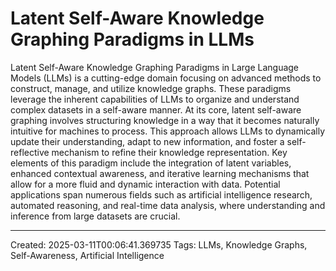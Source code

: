 # Latent Self-Aware Knowledge Graphing Paradigms in LLMs

Latent Self-Aware Knowledge Graphing Paradigms in Large Language Models (LLMs) is a cutting-edge domain focusing on advanced methods to construct, manage, and utilize knowledge graphs. These paradigms leverage the inherent capabilities of LLMs to organize and understand complex datasets in a self-aware manner. At its core, latent self-aware graphing involves structuring knowledge in a way that it becomes naturally intuitive for machines to process. This approach allows LLMs to dynamically update their understanding, adapt to new information, and foster a self-reflective mechanism to refine their knowledge representation. Key elements of this paradigm include the integration of latent variables, enhanced contextual awareness, and iterative learning mechanisms that allow for a more fluid and dynamic interaction with data. Potential applications span numerous fields such as artificial intelligence research, automated reasoning, and real-time data analysis, where understanding and inference from large datasets are crucial.

---
Created: 2025-03-11T00:06:41.369735
Tags: LLMs, Knowledge Graphs, Self-Awareness, Artificial Intelligence
